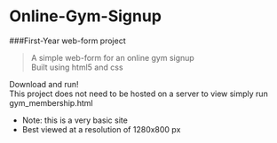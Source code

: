 # Online-Gym-Signup

###First-Year web-form project
> A simple web-form for an online gym signup   
> Built using html5 and css  

Download and run!  
This project does not need to be hosted on a server
to view simply run gym_membership.html
* Note: this is a very basic site  
* Best viewed at a resolution of 1280x800 px  
